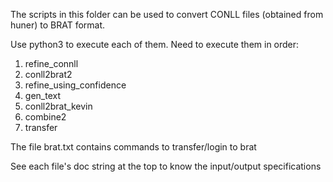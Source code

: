 The scripts in this folder can be used to convert CONLL files (obtained from huner) to BRAT format.

Use python3 <file-name> to execute each of them.
Need to execute them in order:

1. refine_connll
2. conll2brat2
3. refine_using_confidence
4. gen_text
5. conll2brat_kevin
6. combine2
7. transfer

The file brat.txt contains commands to transfer/login to brat

See each file's doc string at the top to know the input/output specifications
